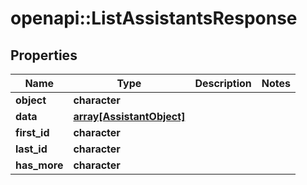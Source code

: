 # openapi::ListAssistantsResponse


## Properties
Name | Type | Description | Notes
------------ | ------------- | ------------- | -------------
**object** | **character** |  | 
**data** | [**array[AssistantObject]**](AssistantObject.md) |  | 
**first_id** | **character** |  | 
**last_id** | **character** |  | 
**has_more** | **character** |  | 


